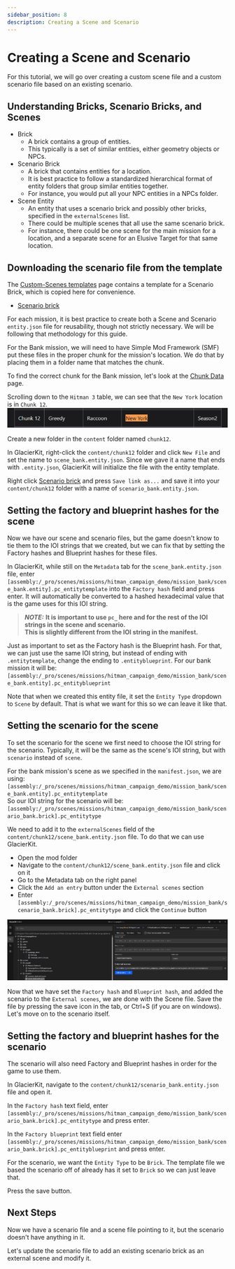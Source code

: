 ```yaml
---
sidebar_position: 8
description: Creating a Scene and Scenario
---
```


# Creating a Scene and Scenario

For this tutorial, we will go over creating a custom scene file and a custom scenario file based on an existing scenario.

## Understanding Bricks, Scenario Bricks, and Scenes

* Brick
  * A brick contains a group of entities.
  * This typically is a set of similar entities, either geometry objects or NPCs.
* Scenario Brick
  * A brick that contains entities for a location.
  * It is best practice to follow a standardized hierarchical format of entity folders that group similar entities together.
  * For instance, you would put all your NPC entities in a NPCs folder.
* Scene Entity
  * An entity that uses a scenario brick and possibly other bricks, specified in the `externalScenes` list.
  * There could be multiple scenes that all use the same scenario brick.
  * For instance, there could be one scene for the main mission for a location, and a separate scene for an Elusive Target for that same location.

## Downloading the scenario file from the template

The [Custom-Scenes templates](https://github.com/NotexMods/Custom-Scenes/tree/main/templates) page contains a template for a Scenario Brick, which is copied here for convenience.
* [Scenario brick](resources/empty_scenario_brick.entity.json)  

For each mission, it is best practice to create both a Scene and Scenario `entity.json` file for reusability, though not strictly necessary. We will be following that methodology for this guide.

For the Bank mission, we will need to have Simple Mod Framework (SMF) put these files in the proper chunk for the mission's location. We do that by placing them in a folder name that matches the chunk.

To find the correct chunk for the Bank mission, let's look at the [Chunk Data](../../glacier2/chunkdata.md) page.

Scrolling down to the `Hitman 3` table, we can see that the `New York` location is in `Chunk 12`.
![resources/chunk_data.png](resources/chunk_data.png)

Create a new folder in the `content` folder named `chunk12`.

In GlacierKit, right-click the `content/chunk12` folder and click `New File` and set the name to `scene_bank.entity.json`. Since we gave it a name that ends with `.entity.json`, GlacierKit will initialize the file with the entity template.

Right click [Scenario brick](resources/empty_scenario_brick.entity.json) and press `Save link as...` and save it into your `content/chunk12` folder with a name of `scenario_bank.entity.json`.


## Setting the factory and blueprint hashes for the scene
Now we have our scene and scenario files, but the game doesn't know to tie them to the IOI strings that we created, but we can fix that by setting the Factory hashes and Blueprint hashes for these files.

In GlacierKit, while still on the `Metadata` tab for the `scene_bank.entity.json` file, enter `[assembly:/_pro/scenes/missions/hitman_campaign_demo/mission_bank/scene_bank.entity].pc_entitytemplate` into the `Factory hash` field and press enter. It will automatically be converted to a hashed hexadecimal value that is the game uses for this IOI string.

> **_NOTE:_**  **It is important to use `pc_` here and for the rest of the IOI strings in the scene and scenario.  
> This is slightly different from the IOI string in the manifest.**

Just as important to set as the Factory hash is the Blueprint hash. For that, we can just use the same IOI string, but instead of ending with `.entitytemplate`, change the ending to `.entityblueprint`. For our bank mission it will be:  
`[assembly:/_pro/scenes/missions/hitman_campaign_demo/mission_bank/scene_bank.entity].pc_entityblueprint`

Note that when we created this entity file, it set the `Entity Type` dropdown to `Scene` by default. That is what we want for this so we can leave it like that.

## Setting the scenario for the scene

To set the scenario for the scene we first need to choose the IOI string for the scenario. Typically, it will be the same as the scene's IOI string, but with `scenario` instead of `scene`.

For the bank mission's scene as we specified in the `manifest.json`, we are using:  
`[assembly:/_pro/scenes/missions/hitman_campaign_demo/mission_bank/scene_bank.entity].pc_entitytemplate`  
So our IOI string for the scenario will be:  
`[assembly:/_pro/scenes/missions/hitman_campaign_demo/mission_bank/scenario_bank.brick].pc_entitytype`

We need to add it to the `externalScenes` field of the `content/chunk12/scene_bank.entity.json` file. To do that we can use  GlacierKit.
* Open the mod folder
* Navigate to the `content/chunk12/scene_bank.entity.json` file and click on it
* Go to the Metadata tab on the right panel
* Click the `Add an entry` button under the `External scenes` section
* Enter `[assembly:/_pro/scenes/missions/hitman_campaign_demo/mission_bank/scenario_bank.brick].pc_entitytype` and click the `Continue` button

![resoureces/externalScenes.png](resources/externalScenes.png)

Now that we have set the `Factory hash` and `Blueprint hash`, and added the scenario to the `External scenes`, we are done with the Scene file. Save the file by pressing the save icon in the tab, or Ctrl+S (if you are on windows). Let's move on to the scenario itself.

## Setting the factory and blueprint hashes for the scenario
The scenario will also need Factory and Blueprint hashes in order for the game to use them.

In GlacierKit, navigate to the `content/chunk12/scenario_bank.entity.json` file and open it.

In the `Factory hash` text field, enter `[assembly:/_pro/scenes/missions/hitman_campaign_demo/mission_bank/scenario_bank.brick].pc_entitytype` and press enter.

In the `Factory blueprint` text field enter `[assembly:/_pro/scenes/missions/hitman_campaign_demo/mission_bank/scenario_bank.brick].pc_entityblueprint` and press enter.

For the scenario, we want the `Entity Type` to be `Brick`. The template file we based the scenario off of already has it set to `Brick` so we can just leave that.

Press the save button.

## Next Steps
Now we have a scenario file and a scene file pointing to it, but the scenario doesn't have anything in it.

Let's update the scenario file to add an existing scenario brick as an external scene and modify it.